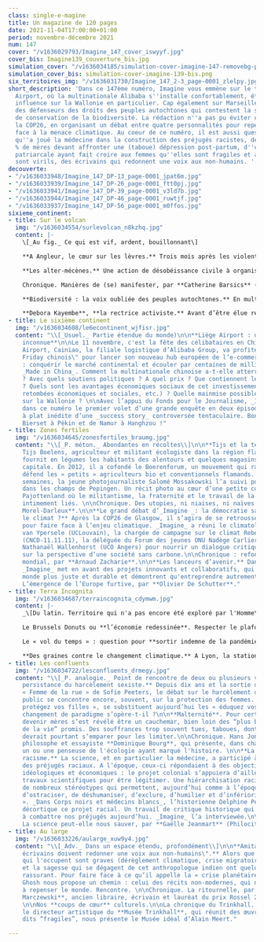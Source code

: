 ```yaml
---
class: single-e-magine
title: Un magazine de 120 pages
date: 2021-11-04T17:00:00+01:00
period: novembre-décembre 2021
num: 147
cover: "/v1636029793/Imagine_147_cover_iswyyf.jpg"
cover_bis: Imagine139_couverture_bis.jpg
simulation_cover: "/v1636034185/simulation-cover-imagine-147-removebg-preview_mc6kzy.png"
simulation_cover_bis: simulation-cover-imagine-139-bis.png
six_territoires_img: "/v1636031730/Imagine_147_2-3_page-0001_zlelpy.jpg"
short_description: 'Dans ce 147ème numéro, Imagine vous emmène sur le tarmac de Liège
  Airport, où la multinationale Alibaba s''installe confortablement, étendant son
  influence sur la Wallonie en particulier. Cap également sur Marseille, à la rencontre
  des défenseurs des droits des peuples autochtones qui contestent la stratégie mondiale
  de conservation de la biodiversité. La rédaction n''a pas pu éviter un détour par
  la COP26, en organisant un débat entre quatre personnalités pour repenser la démocratie
  face à la menace climatique. Au coeur de ce numéro, il est aussi question du rôle
  qu''a joué la médecine dans la construction des préjugés racistes, de ces 10 à 20
  % de mères devant affronter une (taboue) dépression post-partum, d''une société
  patriarcale ayant fait croire aux femmes qu''elles sont fragiles et aux hommes qu''ils
  sont virils, des écrivains qui redonnent une voix aux non-humains. '
decouverte:
- "/v1636033948/Imagine_147_DP-13_page-0001_jpat6m.jpg"
- "/v1636033939/Imagine_147_DP-26_page-0001_ftt0pj.jpg"
- "/v1636033941/Imagine_147_DP-39_page-0001_v3ld7b.jpg"
- "/v1636033944/Imagine_147_DP-46_page-0001_ruwtjf.jpg"
- "/v1636033937/Imagine_147_DP-56_page-0001_m0ffos.jpg"
sixieme_continent:
- title: Sur le volcan
  img: "/v1636034554/surlevolcan_n8kzhq.jpg"
  content: |-
    \[_Au fig._ Ce qui est vif, ardent, bouillonnant\]

    **A Angleur, le cœur sur les lèvres.** Trois mois après les violentes inondations du 14 juillet dernier, Imagine est retourné sur les lieux de la catastrophe. A Angleur, enclavée entre l’Ourthe et la Meuse. Là où la « crue du siècle » a dévasté des quartiers entiers et où nous avions rédigé notre « Carnet d’un déluge d’été » (n°146, sept-oct.). Un droit de suite aux côtés des habitants sinistrés et de leur lente reconstruction.

    **Les alter-mécènes.** Une action de désobéissance civile à organiser, des outils à acheter pour venir en aide aux squatteurs, une brochure pour un meilleur accès aux droits sociaux à éditer… La fondation Marius Jacob réunit des contributeurs - occasionnels ou réguliers - et offre des bourses à des militants, activistes, désobéissants qui se battent pour un monde plus juste et solidaire. Imagine s’est glissé dans une de ses ACAB, ses assemblées coopératives d’attribution des bourses.

    Chronique. Manières de (se) manifester, par **Catherine Barsics** (collectif L-Slam).

    **Biodiversité : la voix oubliée des peuples autochtones.** En multipliant les aires protégées dont l’humain serait banni, la stratégie mondiale pour sauvegarder la biodiversité laissera-t-elle certains peuples de côté ? Cette crainte, légitime, était au cœur d’un congrès pour « décoloniser la conservation de la nature », à Marseille. Des dizaines d’hommes et de femmes indigènes, d’ici et d’ailleurs, s’y sont réunis. Ils appellent à un changement radical du modèle actuel de conservation, qui fait notamment l’économie de leurs droits humains et fonciers. Et proposent une alternative, sans oppression.

    **Debora Kayembe**, **la rectrice activiste.** Avant d’être élue rectrice de la prestigieuse université d’Edimbourg en février dernier, Deborah Kayembe a connu, des années auparavant, l’exil forcé, la vie de réfugiée, l’humiliation et les violences racistes. Rencontre avec une juriste écossaise d’origine congolaise qui a les droits humains chevillés au corps
- title: Le sixième continent
  img: "/v1636034608/le6econtinent_wjfisr.jpg"
  content: "\\[_Usuel._ Partie étendue du monde)\n\n**Liège Airport : destination
    inconnue**\n\nLe 11 novembre, c'est la fête des célibataires en Chine. A Liège
    Airport, Cainiao, la filiale logistique d’Alibaba Group, va profiter de ce \"Black
    Friday chinois\" pour lancer son nouveau hub européen de l’e-commerce. Une ambition
    : conquérir le marché continental et écouler par centaines de millions des produits
    _Made in China_. Comment la multinationale chinoise a-t-elle atterri en Wallonie
    ? Avec quels soutiens politiques ? A quel prix ? Que contiennent les contrats
    ? Quels sont les avantages économiques sociaux de cet investissement ? (emplois,
    retombées économiques et sociales, etc.) ? Quelle mainmise possible de la Chine
    sur la Wallonie ? \n\nAvec l’appui du Fonds pour le Journalisme, _Imagine_ livre
    dans ce numéro le premier volet d’une grande enquête en deux épisodes. Une mise
    à plat inédite d’une _success story_ controversée tentaculaire. Bon voyage de
    Bierset à Pékin et de Namur à Hanghzou !"
- title: Zones fertiles
  img: "/v1636034645/zonesfertiles_braumg.jpg"
  content: "\\[_P. méton._ Abondantes en récoltes\\]\n\n**Tijs et la terre du Groentelaar.**
    Tijs Boelens, agriculteur et militant écologiste dans la région flamande du Pajottenland,
    fournit en légumes les habitants des alentours et quelques magasins bio de la
    capitale. En 2012, il a cofondé le Boerenforum, un mouvement qui rassemble et
    défend les « petits » agriculteurs bio et conventionnels flamands. Durant plusieurs
    semaines, la jeune photojournaliste Salomé Mossakowski l’a suivi pour _Imagine_
    dans les champs de Pepingen. Un récit photo au cœur d’une petite communauté du
    Pajottenland où le militantisme, la fraternité et le travail de la terre sont
    intimement liés. \n\nChronique. Des utopies, ni niaises, ni naïves, par **Corinne
    Morel-Darleux**.\n\n**Le grand débat d’_Imagine _: la démocratie sauvera-t-elle
    le climat ?** Après la COP26 de Glasgow, il s’agira de se retrousser les manches
    pour faire face à l’enjeu climatique. _Imagine_ a réuni le climatologue Jean-Pascal
    van Ypersele (UCLouvain), la chargée de campagne sur le climat Rebecca Thissen
    (CNCD-11.11.11), la déléguée du Forum des jeunes ONU Nadège Carlier et le chercheur
    Nathanaël Wallenhorst (UCO Angers) pour nourrir un dialogue critique et fertile
    sur la perspective d’une société sans carbone.\n\nChronique : refonder le commerce
    mondial, par **Arnaud Zacharie**.\n\n**Les lanceurs d’avenir.** Dans chaque numéro,
    _Imagine_ met en avant des projets innovants et collaboratifs, qui rendent le
    monde plus juste et durable et démontrent qu'entreprendre autrement est possible.\n\nChronique.
    L’émergence de l’Europe furtive, par **Olivier De Schutter**."
- title: Terra Incognita
  img: "/v1636034687/terraincognita_cdymwm.jpg"
  content: |-
    _\[Du latin. Territoire qui n'a pas encore été exploré par l'Homme\]_

    Le Brussels Donuts ou **l’économie redessinée**. Respecter le plafond écologique et le plancher social, ne pas franchir les limites de la planète tout en assurant une vie digne à tous, c’est le défi que propose de relever le “Donut” de l’économiste Kate Raworth. La Région bruxelloise en a testé la faisabilité, et propose aujourd’hui un mode d’emploi.

    Le « vol du temps » : question pour **sortir indemne de la pandémie**. Si une leçon devait être tirée de la pandémie du Covid-19, c'est notre impréparation. Notre système économico-politique a montré ici non seulement ses failles, sa violence, ses limites mais aussi son incapacité à gérer le monde en devenir et les catastrophes dont le présent et l'avenir sont et seront émaillés. Quels enseignements tirer de cette crise ? Un texte de Jacinthe Mazzocchetti et Pierre-Joseph Laurent, professeurs d'anthropologie (UCLouvain).

    **Des graines contre le changement climatique.** A Lyon, la station expérimentale Vavilov étudie des semences anciennes ramenées de nombreux pays pour trouver des variétés de légumes capables de nourrir les générations futures en s’adaptant aux perturbations environnementales. Visite au milieu des patates trapues, des tomates joufflues et des piments méconnus avec **Reporterre**.
- title: Les confluents
  img: "/v1636034722/lesconfluents_drmegy.jpg"
  content: "\\[_P. analogie._ Point de rencontre de deux ou plusieurs voies\\]\n\n**La
    persistance du harcèlement sexiste.** Depuis dix ans et la sortie du documentaire
    « Femme de la rue » de Sofie Peeters, le débat sur le harcèlement dans l’espace
    public se concentre encore, souvent, sur la protection des femmes. Mais aux «
    protégez vos filles », se substituent aujourd’hui les « éduquez vos fils ». Un
    changement de paradigme s’opère-t-il ?\n\n**Malternité**. Pour certaines femmes,
    devenir mères s’est révélé être un cauchemar, bien loin des “plus beaux moments
    de la vie” promis. Des souffrances trop souvent tues, taboues, dont notre société
    devrait pourtant s’emparer pour les limiter.\n\nChronique. Hans Jonas, par le
    philosophe et essayiste **Dominique Bourg**, qui présente, dans chaque numéro,
    un ou une penseuse de l'écologie ayant marqué l'histoire. \n\n**La fabrique du
    racisme.** La science, et en particulier la médecine, a participé à la construction
    des préjugés raciaux. A l’époque, ceux-ci répondaient à des objectifs politiques,
    idéologiques et économiques : le projet colonial s’appuiera d’ailleurs sur les
    travaux scientifiques pour être légitimer. Une hiérarchisation raciale qui a généré
    de nombreux stéréotypes qui permettent, aujourd’hui comme à l’époque coloniale,
    d’ostraciser, de déshumaniser, d’exclure, d’humilier et d’inférioriser « l’autre
    ». _Dans Corps noirs et médecins blancs_, l’historienne Delphine Peiretii-Courtis
    décortique ce projet racial. Un travail de critique historique qui peut nous aider
    à combattre nos préjugés aujourd’hui. _Imagine_ l’a interviewée.\n\nChronique.
    La science peut-elle nous sauver, par **Gaëlle Jeanmart** (Philocité)."
- title: Au large
  img: "/v1636033226/aularge_xuw9y4.jpg"
  content: "\\[_Adv._ Dans un espace étendu, profondément\\]\n\n**Amitav Gosh : \"Les
    écrivains doivent redonner une voix aux non-humains\".** Alors que les sujets
    qui l'occupent sont graves (dérèglement climatique, crise migratoire), la paix
    et la sagesse qui se dégagent de cet anthropologue indien ont quelque chose de
    rassurant. Pour faire face à ce qu’il appelle la « crise planétaire », Amitav
    Ghosh nous propose un chemin : celui des récits non-modernes, qui nous invitent
    à repenser le monde. Rencontre. \n\nChronique. La ritournelle, par **Philippe
    Marczewski**, ancien libraire, écrivain et lauréat du prix Rossel 2019 et 2021.
    \n\nNos **coups de cœur** culturels.\n\nLa chronique du Trinkhall. Carl Havelange,
    le directeur artistique du **Musée Trinkhall**, qui réunit des œuvres d’artistes
    dits “fragiles”, nous présente le Musée idéal d’Alain Meert."

---
```

